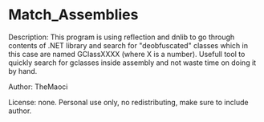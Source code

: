 # Match_Assemblies

Description: This program is using reflection and dnlib to go through contents of .NET library and search for "deobfuscated" classes which in this case are named GClassXXXX (where X is a number). Usefull tool to quickly search for gclasses inside assembly and not waste time on doing it by hand.

Author: TheMaoci

License: none. Personal use only, no redistributing, make sure to include author.
